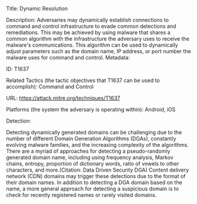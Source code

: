 Title: Dynamic Resolution

Description: Adversaries may dynamically establish connections to command and control infrastructure to evade common detections and remediations. This may be achieved by using malware that shares a common algorithm with the infrastructure the adversary uses to receive the malware's communications. This algorithm can be used to dynamically adjust parameters such as the domain name, IP address, or port number the malware uses for command and control. Metadata:

ID: T1637

Related Tactics (the tactic objectives that T1637 can be used to accomplish): Command and Control

URL: https://attack.mitre.org/techniques/T1637

Platforms (the system the adversary is operating within): Android, iOS

Detection:

Detecting dynamically generated domains can be challenging due to the number of different Domain Generation Algorithms (DGAs), constantly evolving malware families, and the increasing complexity of the algorithms. There are a myriad of approaches for detecting a pseudo-randomly generated domain name, including using frequency analysis, Markov chains, entropy, proportion of dictionary words, ratio of vowels to other characters, and more.(Citation: Data Driven Security DGA) Content delivery network (CDN) domains may trigger these detections due to the format of their domain names. In addition to detecting a DGA domain based on the name, a more general approach for detecting a suspicious domain is to check for recently registered names or rarely visited domains.